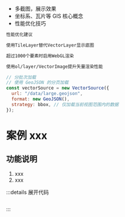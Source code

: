 - 多截图，展示效果
- 坐标系、瓦片等 GIS 核心概念
- 性能优化技巧

```bash
性能优化建议

使用TileLayer替代VectorLayer显示底图

超过1000个要素时启用WebGL渲染

使用ol/layer/VectorImage提升矢量渲染性能
```

```js
// 分批次加载
// 使用 GeoJSON 的分页加载
const vectorSource = new VectorSource({
  url: "/data/large.geojson",
  format: new GeoJSON(),
  strategy: bbox, // 仅加载当前视图范围内的数据
});
```

# 案例 xxx

## 功能说明

1. xxx
2. xxx

:::details 展开代码

```vue

```

:::

<!-- <video controls>
  <source src="./assets/xxx.mp4" type="video/mp4" />
  您的浏览器不支持HTML5视频标签。
</video> -->
